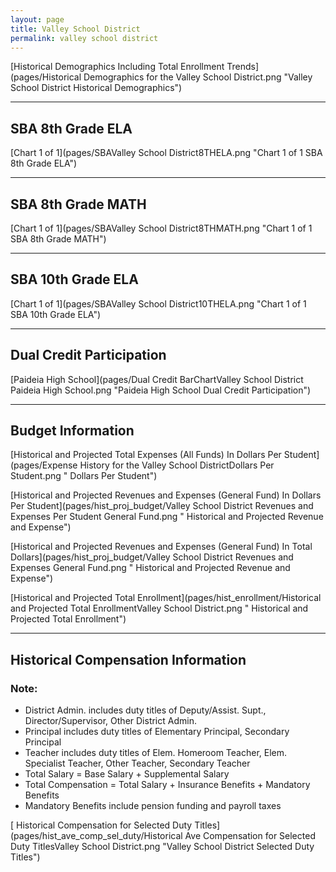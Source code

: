 ```yaml
---
layout: page
title: Valley School District
permalink: valley school district
---
```



[Historical Demographics Including Total Enrollment Trends](pages/Historical Demographics for the Valley School District.png "Valley School District Historical Demographics")

___

## SBA 8th Grade ELA

[Chart 1 of 1](pages/SBAValley School District8THELA.png "Chart 1 of 1 SBA 8th Grade ELA")


___

## SBA 8th Grade MATH

[Chart 1 of 1](pages/SBAValley School District8THMATH.png "Chart 1 of 1 SBA 8th Grade MATH")


___

## SBA 10th Grade ELA

[Chart 1 of 1](pages/SBAValley School District10THELA.png "Chart 1 of 1 SBA 10th Grade ELA")


___

## Dual Credit Participation

[Paideia High School](pages/Dual Credit BarChartValley School District Paideia High School.png "Paideia High School Dual Credit Participation")


___

## Budget Information

[Historical and Projected Total Expenses (All Funds) In Dollars Per Student](pages/Expense History for the Valley School DistrictDollars Per Student.png " Dollars Per Student")

[Historical and Projected Revenues and Expenses (General Fund) In Dollars Per Student](pages/hist_proj_budget/Valley School District Revenues and Expenses Per Student General Fund.png " Historical and Projected Revenue and Expense")

[Historical and Projected Revenues and Expenses (General Fund) In Total Dollars](pages/hist_proj_budget/Valley School District Revenues and Expenses General Fund.png " Historical and Projected Revenue and Expense")

[Historical and Projected Total Enrollment](pages/hist_enrollment/Historical and Projected Total EnrollmentValley School District.png " Historical and Projected Total Enrollment")


___

## Historical Compensation Information
### Note:
- District Admin. includes duty titles of Deputy/Assist. Supt., Director/Supervisor, Other District Admin.
- Principal includes duty titles of Elementary Principal, Secondary Principal
- Teacher includes duty titles of Elem. Homeroom Teacher, Elem. Specialist Teacher, Other Teacher, Secondary Teacher
- Total Salary = Base Salary + Supplemental Salary
- Total Compensation = Total Salary + Insurance Benefits + Mandatory Benefits
- Mandatory Benefits include pension funding and payroll taxes

[ Historical Compensation for Selected Duty Titles](pages/hist_ave_comp_sel_duty/Historical Ave Compensation for Selected Duty TitlesValley School District.png "Valley School District Selected Duty Titles")

